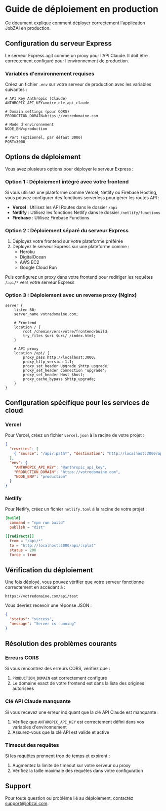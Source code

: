 # Guide de déploiement en production

Ce document explique comment déployer correctement l'application JobZAI en production.

## Configuration du serveur Express

Le serveur Express agit comme un proxy pour l'API Claude. Il doit être correctement configuré pour l'environnement de production.

### Variables d'environnement requises

Créez un fichier `.env` sur votre serveur de production avec les variables suivantes :

```
# API Key Anthropic (Claude)
ANTHROPIC_API_KEY=votre_clé_api_claude

# Domain settings (pour CORS)
PRODUCTION_DOMAIN=https://votredomaine.com

# Mode d'environnement
NODE_ENV=production

# Port (optionnel, par défaut 3000)
PORT=3000
```

## Options de déploiement

Vous avez plusieurs options pour déployer le serveur Express :

### Option 1 : Déploiement intégré avec votre frontend

Si vous utilisez une plateforme comme Vercel, Netlify ou Firebase Hosting, vous pouvez configurer des fonctions serverless pour gérer les routes API :

- **Vercel** : Utilisez les API Routes dans le dossier `/api`
- **Netlify** : Utilisez les fonctions Netlify dans le dossier `/netlify/functions`
- **Firebase** : Utilisez Firebase Functions

### Option 2 : Déploiement séparé du serveur Express

1. Déployez votre frontend sur votre plateforme préférée
2. Déployez le serveur Express sur une plateforme comme :
   - Heroku
   - DigitalOcean
   - AWS EC2
   - Google Cloud Run

Puis configurez un proxy dans votre frontend pour rediriger les requêtes `/api/*` vers votre serveur Express.

### Option 3 : Déploiement avec un reverse proxy (Nginx)

```nginx
server {
    listen 80;
    server_name votredomaine.com;

    # Frontend
    location / {
        root /chemin/vers/votre/frontend/build;
        try_files $uri $uri/ /index.html;
    }

    # API proxy
    location /api/ {
        proxy_pass http://localhost:3000;
        proxy_http_version 1.1;
        proxy_set_header Upgrade $http_upgrade;
        proxy_set_header Connection 'upgrade';
        proxy_set_header Host $host;
        proxy_cache_bypass $http_upgrade;
    }
}
```

## Configuration spécifique pour les services de cloud

### Vercel

Pour Vercel, créez un fichier `vercel.json` à la racine de votre projet :

```json
{
  "rewrites": [
    { "source": "/api/:path*", "destination": "http://localhost:3000/api/:path*" }
  ],
  "env": {
    "ANTHROPIC_API_KEY": "@anthropic_api_key",
    "PRODUCTION_DOMAIN": "https://votredomaine.com",
    "NODE_ENV": "production"
  }
}
```

### Netlify

Pour Netlify, créez un fichier `netlify.toml` à la racine de votre projet :

```toml
[build]
  command = "npm run build"
  publish = "dist"

[[redirects]]
  from = "/api/*"
  to = "http://localhost:3000/api/:splat"
  status = 200
  force = true
```

## Vérification du déploiement

Une fois déployé, vous pouvez vérifier que votre serveur fonctionne correctement en accédant à :

```
https://votredomaine.com/api/test
```

Vous devriez recevoir une réponse JSON :

```json
{
  "status": "success",
  "message": "Server is running"
}
```

## Résolution des problèmes courants

### Erreurs CORS

Si vous rencontrez des erreurs CORS, vérifiez que :
1. `PRODUCTION_DOMAIN` est correctement configuré
2. Le domaine exact de votre frontend est dans la liste des origines autorisées

### Clé API Claude manquante

Si vous recevez une erreur indiquant que la clé API Claude est manquante :
1. Vérifiez que `ANTHROPIC_API_KEY` est correctement défini dans vos variables d'environnement
2. Assurez-vous que la clé API est valide et active

### Timeout des requêtes

Si les requêtes prennent trop de temps et expirent :
1. Augmentez la limite de timeout sur votre serveur ou proxy
2. Vérifiez la taille maximale des requêtes dans votre configuration

## Support

Pour toute question ou problème lié au déploiement, contactez support@jobzai.com. 